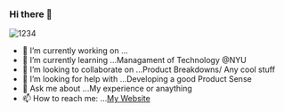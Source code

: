 ### Hi there 👋
![1234](https://user-images.githubusercontent.com/50143610/162075889-97f54526-0501-4e2b-b1d4-70c3c652d8c5.gif)


- 🔭 I’m currently working on ...
- 🌱 I’m currently learning ...Managament of Technology @NYU
- 👯 I’m looking to collaborate on ...Product Breakdowns/ Any cool stuff
- 🤔 I’m looking for help with ...Developing a good Product Sense
- 💬 Ask me about ...My experience or anaything
- 📫 How to reach me: ...[My Website](https://rishikeshgawde.github.io)

